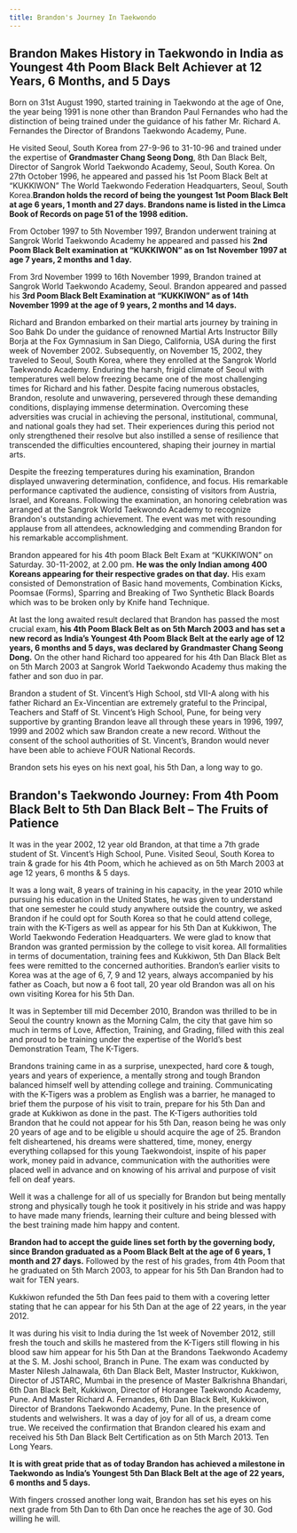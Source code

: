 ```yaml
---
title: Brandon's Journey In Taekwondo
---
```


## Brandon Makes History in Taekwondo in India as Youngest 4th Poom Black Belt Achiever at 12 Years, 6 Months, and 5 Days

Born on 31st August 1990, started training in Taekwondo at the age of One, the year being 1991 is none other than Brandon Paul Fernandes who had the distinction of being trained under the guidance of his father Mr. Richard A. Fernandes the Director of Brandons Taekwondo Academy, Pune.

He visited Seoul, South Korea from 27-9-96 to 31-10-96 and trained under the expertise of **Grandmaster Chang Seong Dong**, 8th Dan Black Belt, Director of Sangrok World Taekwondo Academy, Seoul, South Korea. On 27th October 1996, he appeared and passed his 1st Poom Black Belt at “KUKKIWON” The World Taekwondo Federation Headquarters, Seoul, South Korea.**Brandon holds the record of being the youngest 1st Poom Black Belt at age 6 years, 1 month and 27 days. Brandons name is listed in the Limca Book of Records on page 51 of the 1998 edition.**

From October 1997 to 5th November 1997, Brandon underwent training at Sangrok World Taekwondo Academy he appeared and passed his **2nd Poom Black Belt examination at “KUKKIWON” as on 1st November 1997 at age 7 years, 2 months and 1 day.**

From 3rd November 1999 to 16th November 1999, Brandon trained at Sangrok World Taekwondo Academy, Seoul. Brandon appeared and passed his **3rd Poom Black Belt Examination at “KUKKIWON” as of 14th November 1999 at the age of 9 years, 2 months and 14 days.**

Richard and Brandon embarked on their martial arts journey by training in Soo Bahk Do under the guidance of renowned Martial Arts Instructor Billy Borja at the Fox Gymnasium in San Diego, California, USA during the first week of November 2002. Subsequently, on November 15, 2002, they traveled to Seoul, South Korea, where they enrolled at the Sangrok World Taekwondo Academy. Enduring the harsh, frigid climate of Seoul with temperatures well below freezing became one of the most challenging times for Richard and his father. Despite facing numerous obstacles, Brandon, resolute and unwavering, persevered through these demanding conditions, displaying immense determination. Overcoming these adversities was crucial in achieving the personal, institutional, communal, and national goals they had set. Their experiences during this period not only strengthened their resolve but also instilled a sense of resilience that transcended the difficulties encountered, shaping their journey in martial arts.

Despite the freezing temperatures during his examination, Brandon displayed unwavering determination, confidence, and focus. His remarkable performance captivated the audience, consisting of visitors from Austria, Israel, and Koreans. Following the examination, an honoring celebration was arranged at the Sangrok World Taekwondo Academy to recognize Brandon's outstanding achievement. The event was met with resounding applause from all attendees, acknowledging and commending Brandon for his remarkable accomplishment.

Brandon appeared for his 4th poom Black Belt Exam at “KUKKIWON” on Saturday. 30-11-2002, at 2.00 pm. **He was the only Indian among 400 Koreans appearing for their respective grades on that day.** His exam consisted of Demonstration of Basic hand movements, Combination Kicks, Poomsae (Forms), Sparring and Breaking of Two Synthetic Black Boards which was to be broken only by Knife hand Technique.

At last the long awaited result declared that Brandon has passed the most crucial exam, **his 4th Poom Black Belt as on 5th March 2003 and has set a new record as India’s Youngest 4th Poom Black Belt at the early age of 12 years, 6 months and 5 days, was declared by Grandmaster Chang Seong Dong.** On the other hand Richard too appeared for his 4th Dan Black Blet as on 5th March 2003 at Sangrok World Taekwondo Academy thus making the father and son duo in par.

Brandon a student of St. Vincent’s High School, std VII-A along with his father Richard an Ex-Vincentian are extremely grateful to the Principal, Teachers and Staff of St. Vincent’s High School, Pune, for being very supportive by granting Brandon leave all through these years in 1996, 1997, 1999 and 2002 which saw Brandon create a new record. Without the consent of the school authorities of St. Vincent’s, Brandon would never have been able to achieve FOUR National Records.

Brandon sets his eyes on his next goal, his 5th Dan, a long way to go.

## Brandon's Taekwondo Journey: From 4th Poom Black Belt to 5th Dan Black Belt – The Fruits of Patience

It was in the year 2002, 12 year old Brandon, at that time a 7th grade student of St. Vincent’s High School, Pune. Visited Seoul, South Korea to train & grade for his 4th Poom, which he achieved as on 5th March 2003 at age 12 years, 6 months & 5 days.

It was a long wait, 8 years of training in his capacity, in the year 2010 while pursuing his education in the United States, he was given to understand that one semester he could study anywhere outside the country, we asked Brandon if he could opt for South Korea so that he could attend college, train with the K-Tigers as well as appear for his 5th Dan at Kukkiwon, The World Taekwondo Federation Headquarters. We were glad to know that Brandon was granted permission by the college to visit korea. All formalities in terms of documentation, training fees and Kukkiwon, 5th Dan Black Belt fees were remitted to the concerned authorities. Brandon’s earlier visits to Korea was at the age of 6, 7, 9 and 12 years, always accompanied by his father as Coach, but now a 6 foot tall, 20 year old Brandon was all on his own visiting Korea for his 5th Dan.

It was in September till mid December 2010, Brandon was thrilled to be in Seoul the country known as the Morning Calm, the city that gave him so much in terms of Love, Affection, Training, and Grading, filled with this zeal and proud to be training under the expertise of the World’s best Demonstration Team, The K-Tigers.

Brandons training came in as a surprise, unexpected, hard core & tough, years and years of experience, a mentally strong and tough Brandon balanced himself well by attending college and training. Communicating with the K-Tigers was a problem as English was a barrier, he managed to brief them the purpose of his visit to train, prepare for his 5th Dan and grade at Kukkiwon as done in the past. The K-Tigers authorities told Brandon that he could not appear for his 5th Dan, reason being he was only 20 years of age and to be eligible u should acquire the age of 25. Brandon felt disheartened, his dreams were shattered, time, money, energy everything collapsed for this young Taekwondoist, inspite of his paper work, money paid in advance, communication with the authorities were placed well in advance and on knowing of his arrival and purpose of visit fell on deaf years.

Well it was a challenge for all of us specially for Brandon but being mentally strong and physically tough he took it positively in his stride and was happy to have made many friends, learning their culture and being blessed with the best training made him happy and content.

**Brandon had to accept the guide lines set forth by the governing body, since Brandon graduated as a Poom Black Belt at the age of 6 years, 1 month and 27 days.** Followed by the rest of his grades, from 4th Poom that he graduated on 5th March 2003, to appear for his 5th Dan Brandon had to wait for TEN years.

Kukkiwon refunded the 5th Dan fees paid to them with a covering letter stating that he can appear for his 5th Dan at the age of 22 years, in the year 2012.

It was during his visit to India during the 1st week of November 2012, still fresh the touch and skills he mastered from the K-Tigers still flowing in his blood saw him appear for his 5th Dan at the Brandons Taekwondo Academy at the S. M. Joshi school, Branch in Pune. The exam was conducted by Master Nilesh Jalnawala, 6th Dan Black Belt, Master Instructor, Kukkiwon, Director of JSTARC, Mumbai in the presence of Master Balkrishna Bhandari, 6th Dan Black Belt, Kukkiwon, Director of Horangee Taekwondo Academy, Pune. And Master Richard A. Fernandes, 6th Dan Black Belt, Kukkiwon, Director of Brandons Taekwondo Academy, Pune. In the presence of students and welwishers. It was a day of joy for all of us, a dream come true. We received the confirmation that Brandon cleared his exam and received his 5th Dan Black Belt Certification as on 5th March 2013. Ten Long Years.

**It is with great pride that as of today Brandon has achieved a milestone in Taekwondo as India’s Youngest 5th Dan Black Belt at the age of 22 years, 6 months and 5 days.**

With fingers crossed another long wait, Brandon has set his eyes on his next grade from 5th Dan to 6th Dan once he reaches the age of 30. God willing he will.
